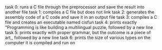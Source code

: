 task 0: runs a C file through the preprocessor and save the result into another file
task 1: compiles a C file but does not link
task 2: generates the assembly code of a C code and save it in an output file
task 3: compiles a C file and creates an executable named cisfun
task 4: prints exactly "Programming is like building a multilingual puzzle, followed by a new line
task 5: prints exactly with proper grammar, but the outcome is a piece of art,, followed by a new line
task 6: prints the size of various types on the computer it is compiled and run on
